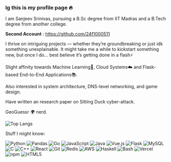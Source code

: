 ### Ig this is my profile page 🔥

I am Sanjeev Srinivas, pursuing a B.Sc degree from IIT Madras and a B.Tech degree from another college.

**Second Account** : https://github.com/24f1000511

I thrive on intriguing projects — whether they’re groundbreaking or just idk something unexplainable. It might take me a while to kickstart something new, but once I do… best believe it’s getting done in a flash⚡

Slight affinity towards Machine Learning👾, Cloud Systems☁️ and Flask-based End-to-End Applications📚.

Also interested in system architecture, DNS-level networking, and game design.

Have written an research paper on Sitting Duck cyber-attack.

GeoGuessr 🌍 nerd.

![Top Langs](https://github-readme-stats.vercel.app/api/top-langs/?username=EliteGamer007&layout=compact)

Stuff I might know:

![Python](https://img.shields.io/badge/PYTHON-3776AB?style=for-the-badge&logo=python&logoColor=white)
![Pandas](https://img.shields.io/badge/PANDAS-150458?style=for-the-badge&logo=pandas&logoColor=white)
![Go](https://img.shields.io/badge/GO-00ADD8?style=for-the-badge&logo=go&logoColor=white)
![JavaScript](https://img.shields.io/badge/JAVASCRIPT-F7DF1E?style=for-the-badge&logo=javascript&logoColor=black)
![Java](https://img.shields.io/badge/JAVA-007396?style=for-the-badge&logo=java&logoColor=white)
![Vue.js](https://img.shields.io/badge/VUE.JS-4FC08D?style=for-the-badge&logo=vuedotjs&logoColor=white)
![Flask](https://img.shields.io/badge/FLASK-000000?style=for-the-badge&logo=flask&logoColor=white)
![MySQL](https://img.shields.io/badge/MYSQL-4479A1?style=for-the-badge&logo=mysql&logoColor=white)
![C](https://img.shields.io/badge/C-A8B9CC?style=for-the-badge&logo=c&logoColor=black)
![C++](https://img.shields.io/badge/C++-00599C?style=for-the-badge&logo=cplusplus&logoColor=white)
![React](https://img.shields.io/badge/REACT-61DAFB?style=for-the-badge&logo=react&logoColor=black)
![Git](https://img.shields.io/badge/GIT-F05032?style=for-the-badge&logo=git&logoColor=white)
![Redis](https://img.shields.io/badge/REDIS-DC382D?style=for-the-badge&logo=redis&logoColor=white)
![AWS](https://img.shields.io/badge/AWS-FF9900?style=for-the-badge&logo=amazon-aws&logoColor=white)
![Haskell](https://img.shields.io/badge/HASKELL-5D4F85?style=for-the-badge&logo=haskell&logoColor=white)
![Bash](https://img.shields.io/badge/BASH-4EAA25?style=for-the-badge&logo=gnu-bash&logoColor=white)
![Vercel](https://img.shields.io/badge/VERCEL-000000?style=for-the-badge&logo=vercel&logoColor=white)
![npm](https://img.shields.io/badge/NPM-CB3837?style=for-the-badge&logo=npm&logoColor=white)
![HTML5](https://img.shields.io/badge/HTML5-E34F26?style=for-the-badge&logo=html5&logoColor=white)

<!--
**EliteGamer007/EliteGamer007** is a ✨ _special_ ✨ repository because its `README.md` (this file) appears on your GitHub profile.

Here are some ideas to get you started:

- 🔭 I’m currently working on ...
- 🌱 I’m currently learning ...
- 👯 I’m looking to collaborate on ...
- 🤔 I’m looking for help with ...
- 💬 Ask me about ...
- 📫 How to reach me: ...
- 😄 Pronouns: ...
- ⚡ Fun fact: ...
-->
